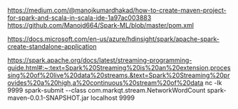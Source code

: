 https://medium.com/@manojkumardhakad/how-to-create-maven-project-for-spark-and-scala-in-scala-ide-1a97ac003883
https://github.com/Manojd664/Spark-ML/blob/master/pom.xml

https://docs.microsoft.com/en-us/azure/hdinsight/spark/apache-spark-create-standalone-application


https://spark.apache.org/docs/latest/streaming-programming-guide.html#:~:text=Spark%20Streaming%20is%20an%20extension,processing%20of%20live%20data%20streams.&text=Spark%20Streaming%20provides%20a%20high,a%20continuous%20stream%20of%20data
nc -lk 9999
spark-submit --class com.markqt.stream.NetworkWordCount spark-maven-0.0.1-SNAPSHOT.jar localhost 9999